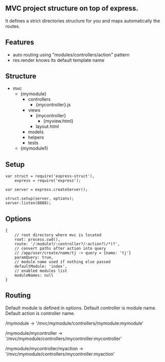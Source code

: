## MVC project structure on top of express.

It defines a strict directories structure for you and maps automatically the routes.

## Features
- auto routing using "modules/controllers/action" pattern
- res.render knows its default template name

## Structure

- mvc
  - {mymodule}
    - controllers
      - {mycontroller}.js
    - views
      - {mycontroller}
         - {myview.html}
      - layout.html
    - models
    - helpers
    - tests
  - {mymodule1}

## Setup

    var struct = require('express-struct'),
        express = require('express');

    var server = express.createServer();

    struct.setup(server, options);
    server.listen(8888);

## Options

    {
        // root directory where mvc is located
        root: process.cwd(),
        route: '/:module?/:controller?/:action?(/*)?',
        // convert paths after action into query
        // /app/user/create/name/tj -> query = {name: 'tj'}
        paramQuery: true,
        // module name used if nothing else passed
        defaultModule: 'index',
        // enabled modules list
        moduleNames: null
    }

## Routing

Default module is defined in options.
Default controller is module name.
Default action is controller name.

/mymodule -> '/mvc/mymodule/controllers/mymodule:mymodule'

/mymodule/mycontroller -> '/mvc/mymodule/controllers/mycontroller:mycontroller'

/mymodule/mycontroller/myaction -> '/mvc/mymodule/controllers/mycontroller:myaction'


